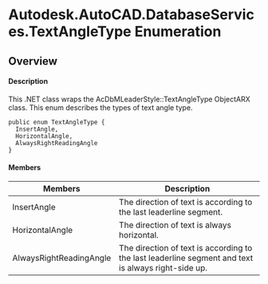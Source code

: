 # Autodesk.AutoCAD.DatabaseServices.TextAngleType Enumeration

## Overview

#### Description
This .NET class wraps the AcDbMLeaderStyle::TextAngleType ObjectARX class. 
This enum describes the types of text angle type.
```text
public enum TextAngleType {
  InsertAngle,
  HorizontalAngle,
  AlwaysRightReadingAngle
}
```

#### Members

| Members | Description |
| --- | --- |
| InsertAngle | The direction of text is according to the last leaderline segment. |
| HorizontalAngle | The direction of text is always horizontal. |
| AlwaysRightReadingAngle | The direction of text is according to the last leaderline segment and text is always right-side up. |